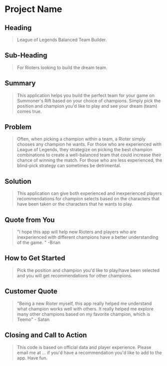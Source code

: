 # Project Name #

<!-- 
> This material was originally posted [here](http://www.quora.com/What-is-Amazons-approach-to-product-development-and-product-management). It is reproduced here for posterities sake.

There is an approach called "working backwards" that is widely used at Amazon. They work backwards from the customer, rather than starting with an idea for a product and trying to bolt customers onto it. While working backwards can be applied to any specific product decision, using this approach is especially important when developing new products or features.

For new initiatives a product manager typically starts by writing an internal press release announcing the finished product. The target audience for the press release is the new/updated product's customers, which can be retail customers or internal users of a tool or technology. Internal press releases are centered around the customer problem, how current solutions (internal or external) fail, and how the new product will blow away existing solutions.

If the benefits listed don't sound very interesting or exciting to customers, then perhaps they're not (and shouldn't be built). Instead, the product manager should keep iterating on the press release until they've come up with benefits that actually sound like benefits. Iterating on a press release is a lot less expensive than iterating on the product itself (and quicker!).

If the press release is more than a page and a half, it is probably too long. Keep it simple. 3-4 sentences for most paragraphs. Cut out the fat. Don't make it into a spec. You can accompany the press release with a FAQ that answers all of the other business or execution questions so the press release can stay focused on what the customer gets. My rule of thumb is that if the press release is hard to write, then the product is probably going to suck. Keep working at it until the outline for each paragraph flows. 

Oh, and I also like to write press-releases in what I call "Oprah-speak" for mainstream consumer products. Imagine you're sitting on Oprah's couch and have just explained the product to her, and then you listen as she explains it to her audience. That's "Oprah-speak", not "Geek-speak".

Once the project moves into development, the press release can be used as a touchstone; a guiding light. The product team can ask themselves, "Are we building what is in the press release?" If they find they're spending time building things that aren't in the press release (overbuilding), they need to ask themselves why. This keeps product development focused on achieving the customer benefits and not building extraneous stuff that takes longer to build, takes resources to maintain, and doesn't provide real customer benefit (at least not enough to warrant inclusion in the press release).
 -->
 
## Heading ##
  > League of Legends Balanced Team Builder.
## Sub-Heading ##
  > For Rioters looking to build the dream team.

## Summary ##
  > This application helps you build the perfect team for your game on Summoner's Rift based on your choice of champions. Simply pick the position and champion you'd like to play and see your dream (team) comes true. 

## Problem ##
  > Often, when picking a champion within a team, a Rioter simply chooses any champion he wants. For those who are experienced with League of Legends, they strategize on picking the best champion combinations to create a well-balanced team that could increase their chance of winning the match. For those who are less experienced, the blind-pick strategy can sometimes be detrimental.

## Solution ##
  > This application can give both experienced and inexperienced players recommendations for champion selects based on the characters that have been taken or the characters that he wants to play.

## Quote from You ##
  > "I hope this app will help new Rioters and players who are inexperienced with different champions have a better understanding of the game. " -Brian

## How to Get Started ##
  > Pick the position and champion you'd like to play/have been selected and you will get recommendations for other champions. 

## Customer Quote ##
  > "Being a new Rioter myself, this app really helped me understand what champion works well with others. It really helped me explore many other champions based on my favorite champion, which is Teemo" - Satan

## Closing and Call to Action ##
  > This code is based on official data and player experience. Please email me at ... if you'd have a recommendation you'd like to add to the app. Have fun.
